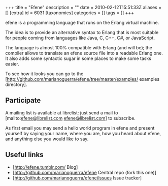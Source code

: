 +++
title = "Efene"
description = ""
date = 2010-02-12T15:51:33Z
aliases = []
[extra]
id = 6031
[taxonomies]
categories = []
tags = []
+++


efene is a programming language that runs on the Erlang virtual machine.

The idea is to provide an alternative syntax to Erlang that is most suitable for people coming from languages like Java, C, C++, C#, or JavaScript.

The language is almost 100% compatible with Erlang (and will be); the compiler allows to translate an efene source file into a readable Erlang one. It also adds some syntactic sugar in some places to make some tasks easier.

To see how it looks you can go to the [http://github.com/marianoguerra/efene/tree/master/examples/ examples directory].

## Participate
A mailing list is available at librelist: just send a mail to [mailto:efene@librelist.com efene@librelist.com] to subscribe.

As first email you may send a hello world program in efene and present yourself by saying your name, where you are, how you heard about efene, and anything else you would like to say.

## Useful links
* [http://efene.tumblr.com/ Blog]
* [http://github.com/marianoguerra/efene Central repo (fork this one)]
* [http://github.com/marianoguerra/efene/issues Issue tracker]
